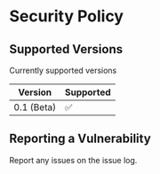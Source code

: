 # Security Policy

## Supported Versions

Currently supported versions

| Version | Supported          |
| ------- | ------------------ |
| 0.1 (Beta) | :white_check_mark: |


## Reporting a Vulnerability

Report any issues on the issue log.
